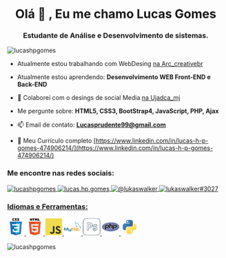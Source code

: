 <h1 align="center">Olá 👋 , Eu me chamo Lucas Gomes</h1>
<h3 align="center">Estudante de Análise e Desenvolvimento de sistemas.</h3>

<p align="left"> <img src="https://komarev.com/ghpvc/?username=lucashpgomes&label=Profile%20views&color=0e75b6&style=flat" alt="lucashpgomes" /> </p>

- Atualmente estou trabalhando com WebDesing [na Arc_creativebr]( https://www.instagram.com/arc_creativebr/)

- Atualmente estou aprendendo: **Desenvolvimento WEB Front-END e Back-END**

- 👯 Colaborei com o desings de social Media [na Ujadca_mj](https://www.instagram.com/ujadca_mj/)

- Me pergunte sobre: **HTML5, CSS3, BootStrap4, JavaScript, PHP, Ajax**

- 📫 Email de contato: **Lucasprudente99@gmail.com**

- 📄 Meu Currículo completo [https://www.linkedin.com/in/lucas-h-p-gomes-474906214/](https://www.linkedin.com/in/lucas-h-p-gomes-474906214/)

<h3 align="left">Me encontre nas redes sociais: </h3>
<p>  </p>
<p>
<a href="https://fb.com/lucashpgomes" target="blank"><img align="center" src="https://raw.githubusercontent.com/rahuldkjain/github-profile-readme-generator/master/src/images/icons/Social/facebook.svg" alt="lucashpgomes" height="30" width="40" </a>
<a href="https://instagram.com/lucas.hp.gomes" target="blank"><img align="center" src="https://raw.githubusercontent.com/rahuldkjain/github-profile-readme-generator/master/src/images/icons/Social/instagram.svg" alt="lucas.hp.gomes" height="30" width="40" </a>
<a href="https://www.youtube.com/c/@lukaswalker" target="blank"><img align="center" src="https://raw.githubusercontent.com/rahuldkjain/github-profile-readme-generator/master/src/images/icons/Social/youtube.svg" alt="@lukaswalker" height="30" width="40" </a>
<a href="https://discord.gg/lukaswalker#3027" target="blank"><img align="center" src="https://raw.githubusercontent.com/rahuldkjain/github-profile-readme-generator/master/src/images/icons/Social/discord.svg" alt="lukaswalker#3027" height="30" width="40" </a>
</p>

<h3 align="left">Idiomas e Ferramentas:</h3>
<p align="left"> <a href="https://www.w3schools.com/css/" target="_blank" rel="noreferrer"> <img src="https://raw.githubusercontent.com/devicons/devicon/master/icons/css3/css3-original-wordmark.svg" alt="css3" width="40" height="40"/> </a> <a href="https://www.w3.org/html/" target="_blank" rel="noreferrer"> <img src="https://raw.githubusercontent.com/devicons/devicon/master/icons/html5/html5-original-wordmark.svg" alt="html5" width="40" height="40"/> </a> <a href="https://developer.mozilla.org/en-US/docs/Web/JavaScript" target="_blank" rel="noreferrer"> <img src="https://raw.githubusercontent.com/devicons/devicon/master/icons/javascript/javascript-original.svg" alt="javascript" width="40" height="40"/> </a> <a href="https://www.mysql.com/" target="_blank" rel="noreferrer"> <img src="https://raw.githubusercontent.com/devicons/devicon/master/icons/mysql/mysql-original-wordmark.svg" alt="mysql" width="40" height="40"/> </a> <a href="https://www.photoshop.com/en" target="_blank" rel="noreferrer"> <img src="https://raw.githubusercontent.com/devicons/devicon/master/icons/photoshop/photoshop-line.svg" alt="photoshop" width="40" height="40"/> </a> <a href="https://www.php.net" target="_blank" rel="noreferrer"> <img src="https://raw.githubusercontent.com/devicons/devicon/master/icons/php/php-original.svg" alt="php" width="40" height="40"/> </a> <a href="https://www.python.org" target="_blank" rel="noreferrer"> <img src="https://raw.githubusercontent.com/devicons/devicon/master/icons/python/python-original.svg" alt="python" width="40" height="40"/> </a> </p>

<p><img align="center" src="https://github-readme-stats.vercel.app/api/top-langs?username=lucashpgomes&show_icons=true&locale=en&layout=compact" alt="lucashpgomes" /></p>


<!---
- 👋 Hi, I’m @LucasHPGomes
- 👀 I’m interested in ...
- 🌱 I’m currently learning ...
- 💞️ I’m looking to collaborate on ...
- 📫 How to reach me ...
- 😄 Pronouns: ...
- ⚡ Fun fact: ...


LucasHPGomes/LucasHPGomes is a ✨ special ✨ repository because its `README.md` (this file) appears on your GitHub profile.
You can click the Preview link to take a look at your changes.
--->
